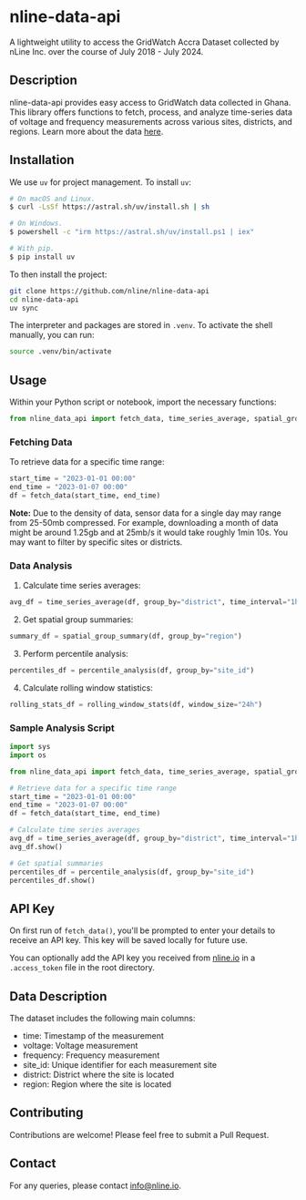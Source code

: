 # nline-data-api

A lightweight utility to access the GridWatch Accra Dataset collected by nLine Inc. over the course of July 2018 - July 2024.

## Description

nline-data-api provides easy access to GridWatch data collected in Ghana. This library offers functions to fetch, process, and analyze time-series data of voltage and frequency measurements across various sites, districts, and regions. Learn more about the data [here](https://nline.io/public-data).

## Installation

We use `uv` for project management. To install `uv`:

```sh
# On macOS and Linux.
$ curl -LsSf https://astral.sh/uv/install.sh | sh

# On Windows.
$ powershell -c "irm https://astral.sh/uv/install.ps1 | iex"

# With pip.
$ pip install uv
```

To then install the project:

```sh
git clone https://github.com/nline/nline-data-api
cd nline-data-api
uv sync
```

The interpreter and packages are stored in `.venv`. To activate the shell manually, you can run:

```sh
source .venv/bin/activate
```

## Usage

Within your Python script or notebook, import the necessary functions:

```py
from nline_data_api import fetch_data, time_series_average, spatial_group_summary, percentile_analysis, rolling_window_stats
```

### Fetching Data

To retrieve data for a specific time range:

```py
start_time = "2023-01-01 00:00"
end_time = "2023-01-07 00:00"
df = fetch_data(start_time, end_time)
```

**Note:** Due to the density of data, sensor data for a single day may range from 25-50mb compressed. For example, downloading a month of data might be around 1.25gb and at 25mb/s it would take roughly 1min 10s. You may want to filter by specific sites or districts.

### Data Analysis

1. Calculate time series averages:

```py
avg_df = time_series_average(df, group_by="district", time_interval="1h")
```

2. Get spatial group summaries:

```py
summary_df = spatial_group_summary(df, group_by="region")
```

3. Perform percentile analysis:

```py
percentiles_df = percentile_analysis(df, group_by="site_id")
```

4. Calculate rolling window statistics:

```py
rolling_stats_df = rolling_window_stats(df, window_size="24h")
```

### Sample Analysis Script

```py
import sys
import os

from nline_data_api import fetch_data, time_series_average, spatial_group_summary, percentile_analysis, rolling_window_stats # type: ignore

# Retrieve data for a specific time range
start_time = "2023-01-01 00:00"
end_time = "2023-01-07 00:00"
df = fetch_data(start_time, end_time)

# Calculate time series averages
avg_df = time_series_average(df, group_by="district", time_interval="1h")
avg_df.show()

# Get spatial summaries
percentiles_df = percentile_analysis(df, group_by="site_id")
percentiles_df.show()
```

## API Key

On first run of `fetch_data()`, you'll be prompted to enter your details to receive an API key. This key will be saved locally for future use.

You can optionally add the API key you received from [nline.io](https://nline.io/public-data) in a `.access_token` file in the root directory.

## Data Description

The dataset includes the following main columns:

- time: Timestamp of the measurement
- voltage: Voltage measurement
- frequency: Frequency measurement
- site_id: Unique identifier for each measurement site
- district: District where the site is located
- region: Region where the site is located

## Contributing

Contributions are welcome! Please feel free to submit a Pull Request.

## Contact

For any queries, please contact [info@nline.io](mailto:info@nline.io).
